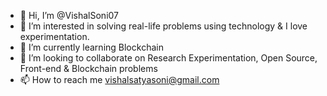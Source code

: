 - 👋 Hi, I’m @VishalSoni07
- 👀 I’m interested in solving real-life problems using technology & I love experimentation.
- 🌱 I’m currently learning Blockchain
- 💞️ I’m looking to collaborate on Research Experimentation, Open Source, Front-end & Blockchain problems
- 📫 How to reach me vishalsatyasoni@gmail.com

<!---
VishalSoni07/VishalSoni07 is a ✨ special ✨ repository because its `README.md` (this file) appears on your GitHub profile.
You can click the Preview link to take a look at your changes.
--->
